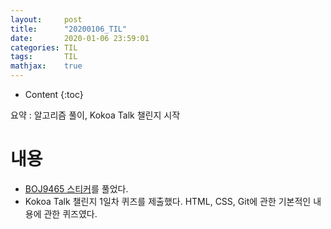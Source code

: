 ```yaml
---
layout:     post
title:      "20200106_TIL"
date:       2020-01-06 23:59:01
categories: TIL
tags:       TIL
mathjax:    true
---
```


* Content
{:toc}

요약 : 알고리즘 풀이, Kokoa Talk 챌린지 시작



# 내용

- [BOJ9465 스티커](https://www.acmicpc.net/problem/9465)를 풀었다.
- Kokoa Talk 챌린지 1일차 퀴즈를 제출했다. HTML, CSS, Git에 관한 기본적인 내용에 관한 퀴즈였다.

